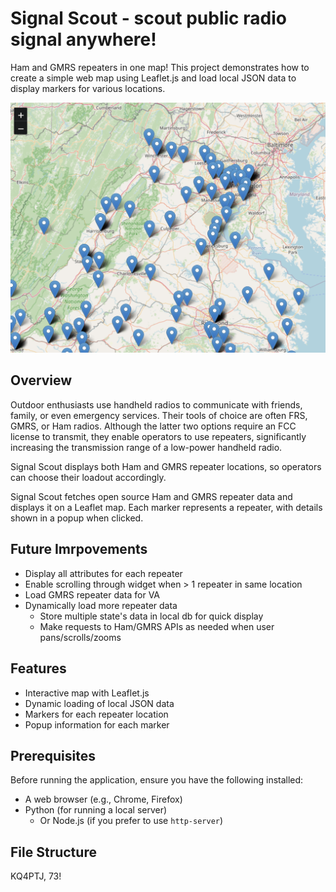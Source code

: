 # Signal Scout - scout public radio signal anywhere!

Ham and GMRS repeaters in one map! This project demonstrates how to create a simple web map using Leaflet.js and load local JSON data to display markers for various locations.

![alt text](https://github.com/GeosGeek/signalscout/blob/main/signalscout-page.png?raw=true)

## Overview

Outdoor enthusiasts use handheld radios to communicate with friends, family, or even emergency services. Their tools of choice are often FRS, GMRS, or Ham radios. Although the latter two options require an FCC license to transmit, they enable operators to use repeaters, significantly increasing the transmission range of a low-power handheld radio.

Signal Scout displays both Ham and GMRS repeater locations, so operators can choose their loadout accordingly.

Signal Scout fetches open source Ham and GMRS repeater data and displays it on a Leaflet map. Each marker represents a repeater, with details shown in a popup when clicked.

## Future Imrpovements
- Display all attributes for each repeater
- Enable scrolling through widget when > 1 repeater in same location
- Load GMRS repeater data for VA
- Dynamically load more repeater data
  - Store multiple state's data in local db for quick display
  - Make requests to Ham/GMRS APIs as needed when user pans/scrolls/zooms

## Features

- Interactive map with Leaflet.js
- Dynamic loading of local JSON data
- Markers for each repeater location
- Popup information for each marker

## Prerequisites

Before running the application, ensure you have the following installed:

- A web browser (e.g., Chrome, Firefox)
- Python (for running a local server)
  - Or Node.js (if you prefer to use `http-server`)

## File Structure

KQ4PTJ, 73!